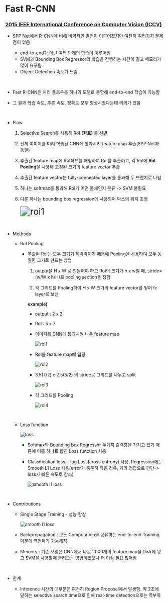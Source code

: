 # Fast R-CNN





### [2015 IEEE International Conference on Computer Vision (ICCV)](https://ieeexplore.ieee.org/xpl/conhome/7407725/proceeding)



- SPP Net에서 R-CNN에 비해 비약적인 발전이 이루어졌지만 여전히 여러가지 문제점이 있음

  * end-to-end가 아닌 여러 단계의 학습이 이루어짐
  * SVM과 Bounding Box Regressor의 학습을 진행하는 시간이 길고 메모리가 많이 요구됨
  * Object Detection 속도가 느림

  
<br/>

- Fast R-CNN은 처리 플로우를 하나의 모델로 통합해 end-to-end 학습이 가능함

- 그 결과 학습 속도, 추론 속도, 정확도 모두 향상시켰다는데 의의가 있음


<br/>

- Flow

  1. Selective Search를 사용해 RoI **(좌표)** 를 선별

  2. 전체 이미지를 미리 학습된 CNN에 통과시켜 feature map 추출(SPP Net과 동일)

  3. 추출된 feature map에 RoI좌표를 매핑하여 RoI를 추출하고, 각 RoI에 **RoI Pooling**을 사용해 고정된 크기의 feature vector 추출

  4. 추출된 feature vector는 fully-connected layer를 통과해 두 브랜치로 나뉨

  5. 하나는 softmax를 통과해 RoI가 어떤 물체인지 분류 -> SVM 불필요

  6. 다른 하나는 bounding box regression에 사용되어 박스의 위치 조정

     

     <img src="images/flow.png" alt="roi1" style="zoom: 200%;" />


<br/>

- Methods

  * RoI Pooling

    - 추출된 RoI는 모두 크기가 제각각이기 때문에 Pooling을 사용하여 모두 동일한 크기로 만드는 방법

      1. output을 H x W 로 만들어야 하고 RoI의 크기가 h x w일 때, stride=(w/W x h/H)로 pooling section을 정함

      2. 각 그리드를 Pooling하여 H x W 크기의 feature vector를 얻어 fc layer로 보냄

      **example)**

      * output : 2 x 2
      * RoI : 5 x 7

      

      * 이미지를 CNN에 통과시켜 나온 feature map

        ![roi1](images/roi1.jpg)

        

      * RoI를 feature map에 맵핑

        ![roi2](images/roi2.jpg)

        

      * 3.5(7/2) x 2.5(5/2) 의 stride로 그리드를 나누고 split

        ![roi3](images/roi3.jpg)

        

      * 각 그리드를 Pooling

        ![roi4](images/roi4.jpg)

  

  <br/>
  
  * Loss function

    ![loss](images/loss.png)

    

    * Softmax와 Bounding Box Regressor 두가지 출력층을 가지고 있기 때문에 이를 하나로 합친 Loss function 사용

    * Classification loss는 log Loss(cross entropy) 사용, Regression에는 Smooth L1 Loss 사용(error가 충분히 작을 경우, 거의 정답으로 판단-> loss가 빠른 속도로 감소)

      ![smooth l1 loss](images/mae.png)

    




<br/>

* Contributions

  * Single Stage Training - 성능 향상

    ![smooth l1 loss](images/result.png)

  * Backpropagation : 모든 Computation을 공유하는 end-to-end Training 덕분에 역전파가 가능해짐

  * Memory : 기존 모델은 CNN에서 나온 2000개의 feature map을 Disk에 넣고 SVM을 사용할때 불러오는 방법이었으나 더 이상 필요 없어짐

    
<br/>

* 한계

  * Inference 시간의 대부분은 여전히 Region Proposal에서 발생함. 약 2초에 달하는 selective search time으로 인해 real-time detection으로는 역부족

  

  

  
